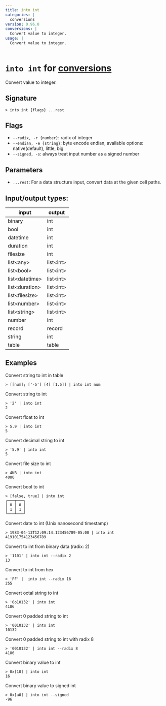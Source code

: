 ```yaml
---
title: into int
categories: |
  conversions
version: 0.96.0
conversions: |
  Convert value to integer.
usage: |
  Convert value to integer.
---
```

<!-- This file is automatically generated. Please edit the command in https://github.com/nushell/nushell instead. -->

# `into int` for [conversions](/commands/categories/conversions.md)

<div class='command-title'>Convert value to integer.</div>

## Signature

```> into int {flags} ...rest```

## Flags

 -  `--radix, -r {number}`: radix of integer
 -  `--endian, -e {string}`: byte encode endian, available options: native(default), little, big
 -  `--signed, -s`: always treat input number as a signed number

## Parameters

 -  `...rest`: For a data structure input, convert data at the given cell paths.


## Input/output types:

| input          | output    |
| -------------- | --------- |
| binary         | int       |
| bool           | int       |
| datetime       | int       |
| duration       | int       |
| filesize       | int       |
| list\<any\>      | list\<int\> |
| list\<bool\>     | list\<int\> |
| list\<datetime\> | list\<int\> |
| list\<duration\> | list\<int\> |
| list\<filesize\> | list\<int\> |
| list\<number\>   | list\<int\> |
| list\<string\>   | list\<int\> |
| number         | int       |
| record         | record    |
| string         | int       |
| table          | table     |
## Examples

Convert string to int in table
```nu
> [[num]; ['-5'] [4] [1.5]] | into int num

```

Convert string to int
```nu
> '2' | into int
2
```

Convert float to int
```nu
> 5.9 | into int
5
```

Convert decimal string to int
```nu
> '5.9' | into int
5
```

Convert file size to int
```nu
> 4KB | into int
4000
```

Convert bool to int
```nu
> [false, true] | into int
╭───┬───╮
│ 0 │ 0 │
│ 1 │ 1 │
╰───┴───╯

```

Convert date to int (Unix nanosecond timestamp)
```nu
> 1983-04-13T12:09:14.123456789-05:00 | into int
419101754123456789
```

Convert to int from binary data (radix: 2)
```nu
> '1101' | into int --radix 2
13
```

Convert to int from hex
```nu
> 'FF' |  into int --radix 16
255
```

Convert octal string to int
```nu
> '0o10132' | into int
4186
```

Convert 0 padded string to int
```nu
> '0010132' | into int
10132
```

Convert 0 padded string to int with radix 8
```nu
> '0010132' | into int --radix 8
4186
```

Convert binary value to int
```nu
> 0x[10] | into int
16
```

Convert binary value to signed int
```nu
> 0x[a0] | into int --signed
-96
```
